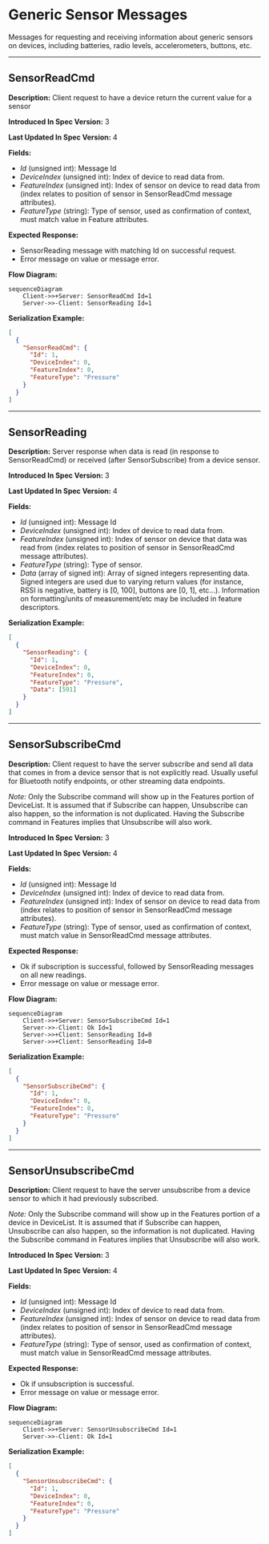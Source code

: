 # Generic Sensor Messages

Messages for requesting and receiving information about generic
sensors on devices, including batteries, radio levels, accelerometers,
buttons, etc.

---
## SensorReadCmd

**Description:** Client request to have a device return the current value for a sensor

**Introduced In Spec Version:** 3

**Last Updated In Spec Version:** 4

**Fields:**

* _Id_ (unsigned int): Message Id
* _DeviceIndex_ (unsigned int): Index of device to read data from.
* _FeatureIndex_ (unsigned int): Index of sensor on device to read data from (index relates to
  position of sensor in SensorReadCmd message attributes).
* _FeatureType_ (string): Type of sensor, used as confirmation of context, must match value in
  Feature attributes.

**Expected Response:**

* SensorReading message with matching Id on successful request.
* Error message on value or message error.

**Flow Diagram:**

```mermaid
sequenceDiagram
    Client->>+Server: SensorReadCmd Id=1
    Server->>-Client: SensorReading Id=1
```

**Serialization Example:**

```json
[
  {
    "SensorReadCmd": {
      "Id": 1,
      "DeviceIndex": 0,
      "FeatureIndex": 0,
      "FeatureType": "Pressure"
    }
  }
]
```

---
## SensorReading

**Description:** Server response when data is read (in response to SensorReadCmd) or received (after
SensorSubscribe) from a device sensor.

**Introduced In Spec Version:** 3

**Last Updated In Spec Version:** 4

**Fields:**

* _Id_ (unsigned int): Message Id
* _DeviceIndex_ (unsigned int): Index of device to read data from.
* _FeatureIndex_ (unsigned int): Index of sensor on device that data was read from (index relates to
  position of sensor in SensorReadCmd message attributes).
* _FeatureType_ (string): Type of sensor.
* _Data_ (array of signed int): Array of signed integers representing data. Signed integers are used
  due to varying return values (for instance, RSSI is negative, battery is [0, 100], buttons are [0,
  1], etc...). Information on formatting/units of measurement/etc may be included in feature
  descriptors.

**Serialization Example:**

```json
[
  {
    "SensorReading": {
      "Id": 1,
      "DeviceIndex": 0,
      "FeatureIndex": 0,
      "FeatureType": "Pressure",
      "Data": [591]
    }
  }
]
```

---
## SensorSubscribeCmd

**Description:** Client request to have the server subscribe and send all data that comes in from a
device sensor that is not explicitly read. Usually useful for Bluetooth notify endpoints, or other
streaming data endpoints.

*Note:* Only the Subscribe command will show up in the Features portion of DeviceList. It is assumed that if Subscribe can happen, Unsubscribe can also happen, so the information is not duplicated. Having the Subscribe command in Features implies that Unsubscribe will also work.

**Introduced In Spec Version:** 3

**Last Updated In Spec Version:** 4

**Fields:**

* _Id_ (unsigned int): Message Id
* _DeviceIndex_ (unsigned int): Index of device to read data from.
* _FeatureIndex_ (unsigned int): Index of sensor on device to read data from (index relates to
  position of sensor in SensorReadCmd message attributes).
* _FeatureType_ (string): Type of sensor, used as confirmation of context, must match value in
  SensorReadCmd message attributes.

**Expected Response:**

* Ok if subscription is successful, followed by SensorReading messages on all new readings.
* Error message on value or message error.

**Flow Diagram:**

```mermaid
sequenceDiagram
    Client->>+Server: SensorSubscribeCmd Id=1
    Server->>-Client: Ok Id=1
    Server->>+Client: SensorReading Id=0
    Server->>+Client: SensorReading Id=0
```

**Serialization Example:**

```json
[
  {
    "SensorSubscribeCmd": {
      "Id": 1,
      "DeviceIndex": 0,
      "FeatureIndex": 0,
      "FeatureType": "Pressure"
    }
  }
]
```

---
## SensorUnsubscribeCmd

**Description:** Client request to have the server unsubscribe from a device sensor to which it had
previously subscribed.

*Note:* Only the Subscribe command will show up in the Features portion of a device in DeviceList. It is assumed that if Subscribe can happen, Unsubscribe can also happen, so the information is not duplicated. Having the Subscribe command in Features implies that Unsubscribe will also work.

**Introduced In Spec Version:** 3

**Last Updated In Spec Version:** 4

**Fields:**

* _Id_ (unsigned int): Message Id
* _DeviceIndex_ (unsigned int): Index of device to read data from.
* _FeatureIndex_ (unsigned int): Index of sensor on device to read data from (index relates to
  position of sensor in SensorReadCmd message attributes).
* _FeatureType_ (string): Type of sensor, used as confirmation of context, must match value in
  SensorReadCmd message attributes.

**Expected Response:**

* Ok if unsubscription is successful.
* Error message on value or message error.

**Flow Diagram:**

```mermaid
sequenceDiagram
    Client->>+Server: SensorUnsubscribeCmd Id=1
    Server->>-Client: Ok Id=1
```

**Serialization Example:**

```json
[
  {
    "SensorUnsubscribeCmd": {
      "Id": 1,
      "DeviceIndex": 0,
      "FeatureIndex": 0,
      "FeatureType": "Pressure"
    }
  }
]
```

